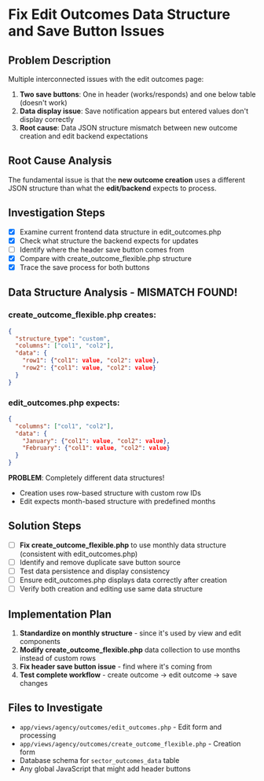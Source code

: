 # Fix Edit Outcomes Data Structure and Save Button Issues

## Problem Description
Multiple interconnected issues with the edit outcomes page:

1. **Two save buttons**: One in header (works/responds) and one below table (doesn't work)
2. **Data display issue**: Save notification appears but entered values don't display correctly
3. **Root cause**: Data JSON structure mismatch between new outcome creation and edit backend expectations

## Root Cause Analysis
The fundamental issue is that the **new outcome creation** uses a different JSON structure than what the **edit/backend** expects to process.

## Investigation Steps
- [x] Examine current frontend data structure in edit_outcomes.php
- [x] Check what structure the backend expects for updates  
- [ ] Identify where the header save button comes from
- [x] Compare with create_outcome_flexible.php structure
- [x] Trace the save process for both buttons

## Data Structure Analysis - MISMATCH FOUND!

### create_outcome_flexible.php creates:
```json
{
  "structure_type": "custom",
  "columns": ["col1", "col2"],
  "data": {
    "row1": {"col1": value, "col2": value},
    "row2": {"col1": value, "col2": value}
  }
}
```

### edit_outcomes.php expects:
```json
{
  "columns": ["col1", "col2"],
  "data": {
    "January": {"col1": value, "col2": value},
    "February": {"col1": value, "col2": value}
  }
}
```

**PROBLEM**: Completely different data structures! 
- Creation uses row-based structure with custom row IDs
- Edit expects month-based structure with predefined months

## Solution Steps
- [ ] **Fix create_outcome_flexible.php** to use monthly data structure (consistent with edit_outcomes.php)
- [ ] Identify and remove duplicate save button source
- [ ] Test data persistence and display consistency
- [ ] Ensure edit_outcomes.php displays data correctly after creation
- [ ] Verify both creation and editing use same data structure

## Implementation Plan
1. **Standardize on monthly structure** - since it's used by view and edit components
2. **Modify create_outcome_flexible.php** data collection to use months instead of custom rows
3. **Fix header save button issue** - find where it's coming from
4. **Test complete workflow** - create outcome → edit outcome → save changes

## Files to Investigate
- `app/views/agency/outcomes/edit_outcomes.php` - Edit form and processing
- `app/views/agency/outcomes/create_outcome_flexible.php` - Creation form
- Database schema for `sector_outcomes_data` table
- Any global JavaScript that might add header buttons
